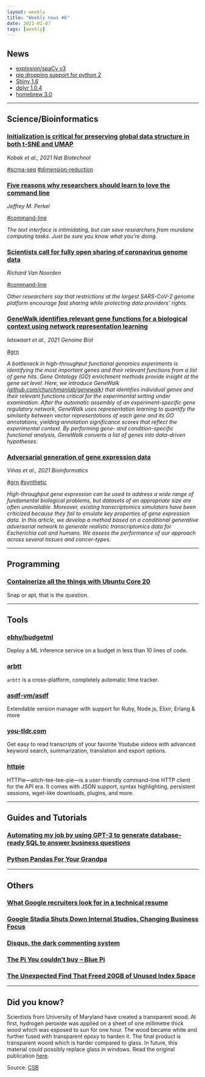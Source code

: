 ```yaml
---
layout: weekly
title: "Weekly news #6"
date: 2021-02-07
tags: [weekly]
---
```


## <i class="fas fa-bullhorn"></i> News

* [explosion/spaCy v3](https://github.com/explosion/spaCy/releases/tag/v3.0.0)
* [pip dropping support for python 2](https://pip.pypa.io/en/stable/news/)
* [Shiny 1.6](https://blog.rstudio.com/2021/02/01/shiny-1-6-0/)
* [dplyr 1.0.4](https://www.tidyverse.org/blog/2021/02/dplyr-1-0-4-if-any/)
* [homebrew 3.0](https://brew.sh/2021/02/05/homebrew-3.0.0/)

---

## <i class="fas fa-dna"></i> Science/Bioinformatics

### [Initialization is critical for preserving global data structure in both t-SNE and UMAP](https://www.nature.com/articles/s41587-020-00809-z)

_Kobak et al., 2021 Nat Biotechnol_

<a href="#" class="badge badge-primary">#scrna-seq</a>
<a href="#" class="badge badge-primary">#dimension-reduction</a>

### [Five reasons why researchers should learn to love the command line](https://www.nature.com/articles/d41586-021-00263-0)

_Jeffrey M. Perkel_

<a href="#" class="badge badge-primary">#command-line</a>

_The text interface is intimidating, but can save researchers from mundane computing tasks. Just be sure you know what you’re doing._

### [Scientists call for fully open sharing of coronavirus genome data](https://www.nature.com/articles/d41586-021-00305-7)

_Richard Van Noorden_

<a href="#" class="badge badge-primary">#command-line</a>

_Other researchers say that restrictions at the largest SARS-CoV-2 genome platform encourage fast sharing while protecting data providers’ rights._

### [GeneWalk identifies relevant gene functions for a biological context using network representation learning](https://genomebiology.biomedcentral.com/articles/10.1186/s13059-021-02264-8)

_Ietswaart et al., 2021 Genome Biol_

<a href="#" class="badge badge-primary">#grn</a>

_A bottleneck in high-throughput functional genomics experiments is identifying the most important genes and their relevant functions from a list of gene hits. Gene Ontology (GO) enrichment methods provide insight at the gene set level. Here, we introduce GeneWalk ([github.com/churchmanlab/genewalk](github.com/churchmanlab/genewalk)) that identifies individual genes and their relevant functions critical for the experimental setting under examination. After the automatic assembly of an experiment-specific gene regulatory network, GeneWalk uses representation learning to quantify the similarity between vector representations of each gene and its GO annotations, yielding annotation significance scores that reflect the experimental context. By performing gene- and condition-specific functional analysis, GeneWalk converts a list of genes into data-driven hypotheses._

### [Adversarial generation of gene expression data](https://academic.oup.com/bioinformatics/advance-article-abstract/doi/10.1093/bioinformatics/btab035/6104825)

_Viñas et al., 2021 Bioinformatics_

<a href="#" class="badge badge-primary">#grn</a>
<a href="#" class="badge badge-primary">#synthetic</a>

_High-throughput gene expression can be used to address a wide range of fundamental biological problems, but datasets of an appropriate size are often unavailable. Moreover, existing transcriptomics simulators have been criticized because they fail to emulate key properties of gene expression data. In this article, we develop a method based on a conditional generative adversarial network to generate realistic transcriptomics data for Escherichia coli and humans. We assess the performance of our approach across several tissues and cancer-types._

---

## <i class="far fa-keyboard"></i> Programming

### [Containerize all the things with Ubuntu Core 20](https://arstechnica.com/gadgets/2021/02/ubuntu-core-20-adds-secure-boot-with-hardware-backed-encryption/)

Snap or apt, that is the question.

---

## <i class="fas fa-toolbox"></i> Tools

### [ebhy/budgetml](https://github.com/ebhy/budgetml)

Deploy a ML inference service on a budget in less than 10 lines of code.

### [arbtt](http://arbtt.nomeata.de/#what)

`arbtt` is a cross-platform, completely automatic time tracker.

### [asdf-vm/asdf](https://github.com/asdf-vm/asdf)

Extendable version manager with support for Ruby, Node.js, Elixir, Erlang & more

### [you-tldr.com](https://you-tldr.com/)

Get easy to read transcripts of your favorite Youtube videos with advanced keyword search, summarization, translation and export options.

### [httpie](https://httpie.io/)

HTTPie—aitch-tee-tee-pie—is a user-friendly command-line HTTP client for the API era. It comes with JSON support, syntax highlighting, persistent sessions, wget-like downloads, plugins, and more.

---

## <i class="fas fa-graduation-cap"></i> Guides and Tutorials

### [Automating my job by using GPT-3 to generate database-ready SQL to answer business questions](https://blog.seekwell.io/gpt3)

### [Python Pandas For Your Grandpa](https://www.youtube.com/playlist?list=PL9oKUrtC4VP7ry0um1QOUUfJBXKnkf-dA)

---

## <i class="fas fa-rss"></i> Others

### [What Google recruiters look for in a technical resume](https://leetresumes.com/blog/what-google-recruiters-look-for-in-a-technical-resume)

### [Google Stadia Shuts Down Internal Studios, Changing Business Focus](https://kotaku.com/google-stadia-shuts-down-internal-studios-changing-bus-1846146761)

### [Disqus, the dark commenting system](https://supunkavinda.blog/disqus)

### [The Pi You couldn’t buy – Blue Pi](https://blog.jmdawson.co.uk/the-pi-you-couldnt-buy-blue-pi/)

### [The Unexpected Find That Freed 20GB of Unused Index Space](https://hakibenita.com/postgresql-unused-index-size)

---

## <i class="far fa-surprise"></i> Did you know?

Scientists from University of Maryland have created a transparent wood. At first,
hydrogen peroxide was applied on a sheet of one millimetre thick wood which was
exposed to sun for one hour. The wood became white and further fused with transparent
epoxy to harden it. The final product is transparent woord which is harder compared
to glass. In future, this material could possibly replace glass in windows. Read
the original publication [here](https://advances.sciencemag.org/content/7/5/eabd7342).

Source: [CSB](https://www.cbc.ca/radio/quirks/scientists-develop-transparent-wood-that-is-stronger-and-lighter-than-glass-1.5902739)
